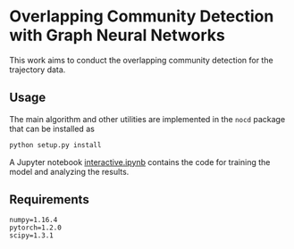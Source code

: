 # Overlapping Community Detection with Graph Neural Networks

This work aims to conduct the overlapping community detection for the trajectory data. 


## Usage
The main algorithm and other utilities are implemented in the `nocd` package that can be installed as
```bash
python setup.py install
```
A Jupyter notebook [interactive.ipynb](interactive.ipynb) contains the code for training the model and analyzing the results.



## Requirements
```
numpy=1.16.4
pytorch=1.2.0
scipy=1.3.1
```


```
